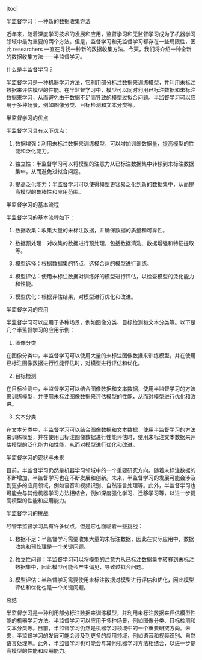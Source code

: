 
[toc]                    
                
                
半监督学习：一种新的数据收集方法

近年来，随着深度学习技术的发展和应用，监督学习和无监督学习成为了机器学习领域中最为重要的两个方法。但是，监督学习和无监督学习都存在一些局限性，因此 researchers 一直在寻找一种新的数据收集方法。今天，我们将介绍一种全新的数据收集方法——半监督学习。

什么是半监督学习？

半监督学习是一种机器学习方法，它利用部分标注数据来训练模型，并利用未标注数据来评估模型的性能。在半监督学习中，模型可以同时利用已标注数据和未标注数据来学习，从而避免由于数据不足而导致的模型过拟合问题。半监督学习可以应用于多种场景，例如图像分类、目标检测和文本分类等。

半监督学习的优点

半监督学习具有以下优点：

1. 数据增强：利用未标注数据来训练模型，可以增加训练数据量，提高模型的性能和泛化能力。

2. 独立性：半监督学习可以将模型的注意力从已标注数据集中转移到未标注数据集中，从而避免过拟合问题。

3. 提高泛化能力：半监督学习可以使得模型更容易泛化到新的数据集中，从而提高模型的鲁棒性和应用范围。

半监督学习的基本流程

半监督学习的基本流程如下：

1. 数据收集：收集大量的未标注数据，并确保数据的质量和可靠性。

2. 数据预处理：对收集的数据进行预处理，包括数据清洗、数据增强和特征提取等。

3. 模型选择：根据数据集的特点，选择合适的模型进行训练。

4. 模型评估：使用未标注数据对训练好的模型进行评估，以检查模型的泛化能力和性能。

5. 模型优化：根据评估结果，对模型进行优化和改进。

半监督学习的应用

半监督学习可以应用于多种场景，例如图像分类、目标检测和文本分类等。以下是几个半监督学习的应用示例：

1. 图像分类

在图像分类中，半监督学习可以使用大量的未标注图像数据来训练模型，并在使用已标注图像数据进行性能评估时，对模型进行评估和优化。

2. 目标检测

在目标检测中，半监督学习可以结合图像数据和文本数据，使用半监督学习的方法来训练模型，并使用未标注图像数据来评估模型的性能，从而对模型进行优化和改进。

3. 文本分类

在文本分类中，半监督学习可以结合图像数据和文本数据，使用半监督学习的方法来训练模型，并在使用已标注图像数据进行性能评估时，使用未标注文本数据来评估模型的泛化能力和性能，从而对模型进行优化和改进。

半监督学习的现状与未来

目前，半监督学习仍然是机器学习领域中的一个重要研究方向。随着未标注数据的不断增加，半监督学习也在不断发展和创新。未来，半监督学习的发展可能会涉及到更多的应用领域，例如语音和视频识别、自然语言处理等。此外，半监督学习也可能会与其他机器学习方法相结合，例如深度强化学习、迁移学习等，以进一步提高模型的性能和应用能力。

半监督学习的挑战

尽管半监督学习具有许多优点，但是它也面临着一些挑战：

1. 数据不足：半监督学习需要收集大量的未标注数据，因此在实际应用中，数据收集和预处理是一个关键问题。

2. 独立性问题：半监督学习可以将模型的注意力从已标注数据集中转移到未标注数据集中，因此模型可能会产生偏见，导致过拟合问题。

3. 模型评估：半监督学习需要使用未标注数据对模型进行评估和优化，因此模型评估和优化也是一个关键问题。

总结

半监督学习是一种利用部分标注数据来训练模型，并利用未标注数据来评估模型性能的机器学习方法。半监督学习可以应用于多种场景，例如图像分类、目标检测和文本分类等。目前，半监督学习仍然是机器学习领域中的一个重要研究方向。未来，半监督学习的发展可能会涉及到更多的应用领域，例如语音和视频识别、自然语言处理等。此外，半监督学习也可能会与其他机器学习方法相结合，以进一步提高模型的性能和应用能力。

